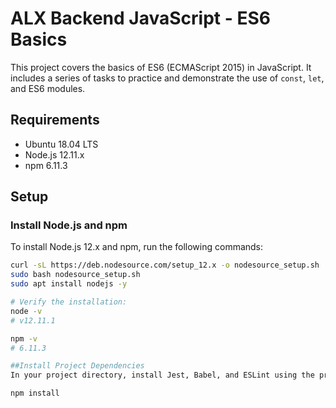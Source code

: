 # ALX Backend JavaScript - ES6 Basics

This project covers the basics of ES6 (ECMAScript 2015) in JavaScript. It includes a series of tasks to practice and demonstrate the use of `const`, `let`, and ES6 modules.

## Requirements

- Ubuntu 18.04 LTS
- Node.js 12.11.x
- npm 6.11.3

## Setup

### Install Node.js and npm

To install Node.js 12.x and npm, run the following commands:

```bash
curl -sL https://deb.nodesource.com/setup_12.x -o nodesource_setup.sh
sudo bash nodesource_setup.sh
sudo apt install nodejs -y

# Verify the installation:
node -v
# v12.11.1

npm -v
# 6.11.3

##Install Project Dependencies
In your project directory, install Jest, Babel, and ESLint using the provided package.json:

npm install
